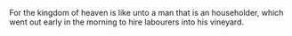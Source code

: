 For the kingdom of heaven is like unto a man that is an householder, which went out early in the morning to hire labourers into his vineyard.
